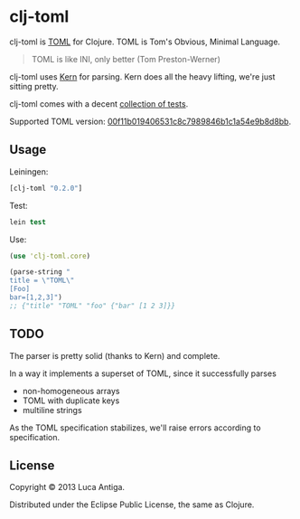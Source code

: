 # clj-toml

clj-toml is [TOML](https://github.com/mojombo/toml) for Clojure. TOML is Tom's Obvious, Minimal Language. 

> TOML is like INI, only better (Tom Preston-Werner)

clj-toml uses [Kern](https://github.com/blancas/kern) for parsing. Kern does all the heavy lifting, we're just sitting pretty.

clj-toml comes with a decent [collection of tests](https://github.com/lantiga/clj-toml/blob/master/test/clj_toml/core_test.clj).

Supported TOML version: [00f11b019406531c8c7989846b1c1a54e9b8d8bb](https://github.com/mojombo/toml/tree/00f11b019406531c8c7989846b1c1a54e9b8d8bb).

## Usage

Leiningen:

```clojure
[clj-toml "0.2.0"]
```

Test:

```clojure
lein test
```

Use:

```clojure
(use 'clj-toml.core)

(parse-string "
title = \"TOML\"
[Foo]
bar=[1,2,3]")
;; {"title" "TOML" "foo" {"bar" [1 2 3]}}
```

## TODO

The parser is pretty solid (thanks to Kern) and complete. 

In a way it implements a superset of TOML, since it successfully parses

* non-homogeneous arrays
* TOML with duplicate keys
* multiline strings

As the TOML specification stabilizes, we'll raise errors according to specification.

## License

Copyright © 2013 Luca Antiga.

Distributed under the Eclipse Public License, the same as Clojure.
